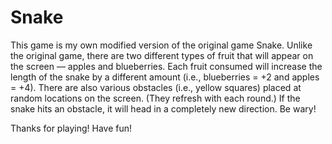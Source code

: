 # Snake
This game is my own modified version of the original game Snake. 
Unlike the original game, there are two different types of fruit that will appear on the screen — apples and blueberries. Each fruit consumed will increase the length of the snake by a different amount (i.e., blueberries = +2 and apples = +4). 
There are also various obstacles (i.e., yellow squares) placed at random locations on the screen. (They refresh with each round.) If the snake hits an obstacle, it will head in a completely new direction. Be wary!

Thanks for playing!
Have fun!
